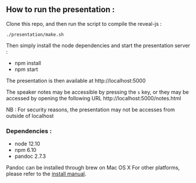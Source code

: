 ## How to run the presentation :

Clone this repo, and then run the script to compile the reveal-js :

`./presentation/make.sh`

Then simply install the node dependencies and start the presentation server :

- npm install
- npm start

The presentation is then available at  http://localhost:5000

The speaker notes may be accessible by pressing the `s` key, or they may be accessed by opening the following URL http://localhost:5000/notes.html

NB : For security reasons, the presentation may not be accesses from outside of localhost

### Dependencies : 
- node 12.10
- npm 6.10
- pandoc 2.7.3

Pandoc can be installed through brew on Mac OS X
For other platforms, please refer to the [install manual](https://pandoc.org/installing.html).
